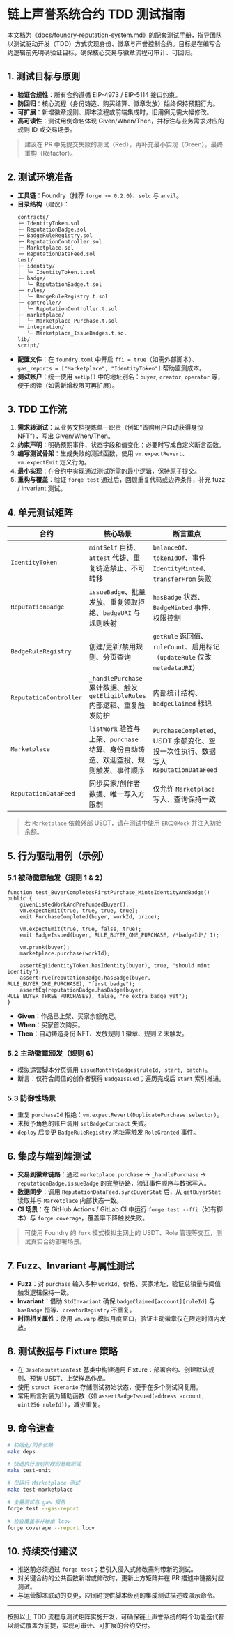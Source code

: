 # 链上声誉系统合约 TDD 测试指南

本文档为《docs/foundry-reputation-system.md》的配套测试手册，指导团队以测试驱动开发（TDD）方式实现身份、徽章与声誉控制合约。目标是在编写合约逻辑前先明确验证目标，确保核心交易与徽章流程可审计、可回归。

## 1. 测试目标与原则
- **验证合规性**：所有合约遵循 EIP-4973 / EIP-5114 接口约束。
- **防回归**：核心流程（身份铸造、购买结算、徽章发放）始终保持预期行为。
- **可扩展**：新增徽章规则、脚本流程或前端集成时，旧用例无需大幅修改。
- **高可读性**：测试用例命名体现 Given/When/Then，并标注与业务需求对应的规则 ID 或交易场景。

> 建议在 PR 中先提交失败的测试（Red），再补充最小实现（Green），最终重构（Refactor）。

## 2. 测试环境准备
- **工具链**：Foundry（推荐 `forge >= 0.2.0`）、`solc` 与 `anvil`。
- **目录结构**（建议）：
  ```
  contracts/
  ├─ IdentityToken.sol
  ├─ ReputationBadge.sol
  ├─ BadgeRuleRegistry.sol
  ├─ ReputationController.sol
  ├─ Marketplace.sol
  └─ ReputationDataFeed.sol
  test/
  ├─ identity/
  │  └─ IdentityToken.t.sol
  ├─ badge/
  │  └─ ReputationBadge.t.sol
  ├─ rules/
  │  └─ BadgeRuleRegistry.t.sol
  ├─ controller/
  │  └─ ReputationController.t.sol
  ├─ marketplace/
  │  └─ Marketplace_Purchase.t.sol
  └─ integration/
     └─ Marketplace_IssueBadges.t.sol
  lib/
  script/
  ```
- **配置文件**：在 `foundry.toml` 中开启 `ffi = true`（如需外部脚本）、`gas_reports = ["Marketplace", "IdentityToken"]` 帮助监测成本。
- **测试账户**：统一使用 `setUp()` 中的地址别名：`buyer`, `creator`, `operator` 等，便于阅读（如需新增权限可再扩展）。

## 3. TDD 工作流
1. **需求转测试**：从业务文档提炼单一职责（例如“首购用户自动获得身份 NFT”），写出 Given/When/Then。
2. **约束声明**：明确预期事件、状态字段和值变化；必要时写成自定义断言函数。
3. **编写测试骨架**：生成失败的测试函数，使用 `vm.expectRevert`、`vm.expectEmit` 定义行为。
4. **最小实现**：在合约中实现通过测试所需的最小逻辑，保持原子提交。
5. **重构与覆盖**：验证 `forge test` 通过后，回顾重复代码或边界条件，补充 fuzz / invariant 测试。

## 4. 单元测试矩阵

| 合约 | 核心场景 | 断言重点 | 推荐测试文件 |
| --- | --- | --- | --- |
| `IdentityToken` | `mintSelf` 自铸、`attest` 代铸、重复铸造禁止、不可转移 | `balanceOf`、`tokenIdOf`、事件 `IdentityMinted`、`transferFrom` 失败 | `test/identity/IdentityToken.t.sol` |
| `ReputationBadge` | `issueBadge`、批量发放、重复领取拒绝、`badgeURI` 与规则映射 | `hasBadge` 状态、`BadgeMinted` 事件、权限控制 | `test/badge/ReputationBadge.t.sol` |
| `BadgeRuleRegistry` | 创建/更新/禁用规则、分页查询 | `getRule` 返回值、`ruleCount`、启用标记（`updateRule` 仅改 `metadataURI`） | `test/rules/BadgeRuleRegistry.t.sol` |
| `ReputationController` | `_handlePurchase` 累计数据、触发 `getEligibleRules` 内部逻辑、重复触发防护 | 内部统计结构、`badgeClaimed` 标记 | `test/controller/ReputationController.t.sol` |
| `Marketplace` | `listWork` 验签与上架、`purchase` 结算、身份自动铸造、欢迎空投、规则触发、事件顺序 | `PurchaseCompleted`、USDT 余额变化、空投一次性执行、数据写入 `ReputationDataFeed` | `test/marketplace/Marketplace_Purchase.t.sol` |
| `ReputationDataFeed` | 同步买家/创作者数据、唯一写入方限制 | 仅允许 `Marketplace` 写入、查询保持一致 | `test/integration/Marketplace_IssueBadges.t.sol`（或独立单元测试） |

> 若 `Marketplace` 依赖外部 USDT，请在测试中使用 `ERC20Mock` 并注入初始余额。

## 5. 行为驱动用例（示例）

### 5.1 被动徽章触发（规则 1 & 2）
```solidity
function test_BuyerCompletesFirstPurchase_MintsIdentityAndBadge() public {
    givenListedWorkAndPrefundedBuyer();
    vm.expectEmit(true, true, true, true);
    emit PurchaseCompleted(buyer, workId, price);

    vm.expectEmit(true, true, false, true);
    emit BadgeIssued(buyer, RULE_BUYER_ONE_PURCHASE, /*badgeId*/ 1);

    vm.prank(buyer);
    marketplace.purchase(workId);

    assertEq(identityToken.hasIdentity(buyer), true, "should mint identity");
    assertTrue(reputationBadge.hasBadge(buyer, RULE_BUYER_ONE_PURCHASE), "first badge");
    assertEq(reputationBadge.hasBadge(buyer, RULE_BUYER_THREE_PURCHASES), false, "no extra badge yet");
}
```
- **Given**：作品已上架、买家余额充足。
- **When**：买家首次购买。
- **Then**：自动铸造身份 NFT、发放规则 1 徽章、规则 2 未触发。

### 5.2 主动徽章颁发（规则 6）
- 模拟运营脚本分页调用 `issueMonthlyBadges(ruleId, start, batch)`。
- 断言：仅符合阈值的创作者获得 `BadgeIssued`；遍历完成后 `start` 索引推进。

### 5.3 防御性场景
- 重复 `purchaseId` 拒绝：`vm.expectRevert(DuplicatePurchase.selector)`。
- 未授予角色的账户调用 `setBadgeContract` 失败。
- `deploy` 后变更 `BadgeRuleRegistry` 地址需触发 `RoleGranted` 事件。

## 6. 集成与端到端测试
- **交易到徽章链路**：通过 `marketplace.purchase` → `_handlePurchase` → `reputationBadge.issueBadge` 的完整链路，验证事件顺序与数据写入。
- **数据同步**：调用 `ReputationDataFeed.syncBuyerStat` 后，从 `getBuyerStat` 读取并与 `Marketplace` 内部状态一致。
- **CI 场景**：在 GitHub Actions / GitLab CI 中运行 `forge test --ffi`（如有脚本）与 `forge coverage`，覆盖率下降触发失败。

> 可使用 Foundry 的 `fork` 模式模拟主网上的 USDT、Role 管理等交互，测试真实合约部署场景。

## 7. Fuzz、Invariant 与属性测试
- **Fuzz**：对 `purchase` 输入多种 `workId`、价格、买家地址，验证总销量与阈值触发逻辑保持一致。
- **Invariant**：借助 `StdInvariant` 确保 `badgeClaimed[account][ruleId]` 与 `hasBadge` 恒等、`creatorRegistry` 不重复。
- **时间相关属性**：使用 `vm.warp` 模拟月度窗口，验证主动徽章仅在限定时间内发放。

## 8. 测试数据与 Fixture 策略
- 在 `BaseReputationTest` 基类中构建通用 Fixture：部署合约、创建默认规则、预铸 USDT、上架样品作品。
- 使用 `struct Scenario` 存储测试初始状态，便于在多个测试间复用。
- 常用断言封装为辅助函数（如 `assertBadgeIssued(address account, uint256 ruleId)`），减少重复。

## 9. 命令速查
```bash
# 初始化/同步依赖
make deps

# 快速执行当前阶段的基础测试
make test-unit

# 仅运行 Marketplace 测试
make test-marketplace

# 全量测试与 gas 报告
forge test --gas-report

# 检查覆盖率并输出 lcov
forge coverage --report lcov
```

## 10. 持续交付建议
- 推送前必须通过 `forge test`；若引入侵入式修改需附带新的测试。
- 对关键合约的公共函数新增或修改时，更新上方矩阵并在 PR 描述中链接对应测试。
- 与运营脚本联动的变更，应同时提供脚本级别的集成测试描述或演示命令。

---

按照以上 TDD 流程与测试矩阵实施开发，可确保链上声誉系统的每个功能迭代都以测试覆盖为前提，实现可审计、可扩展的合约交付。
